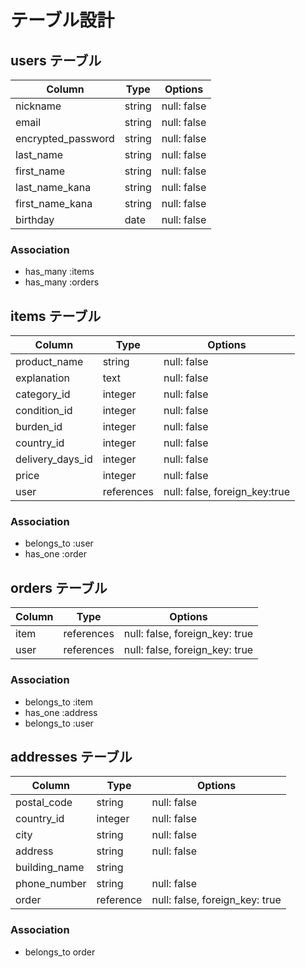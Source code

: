 # テーブル設計

##  users テーブル

| Column            | Type    | Options     |
| ----------------- | ------- | ----------- |
| nickname          | string  | null: false |
| email             | string  | null: false |
| encrypted_password| string  | null: false |
| last_name         | string  | null: false |
| first_name        | string  | null: false |
| last_name_kana    | string  | null: false |
| first_name_kana   | string  | null: false |
| birthday          | date    | null: false |
### Association

- has_many :items
- has_many :orders

##  items テーブル

| Column          | Type         | Options                        |
| --------------- | ------------ | ------------------------------ |
| product_name    | string       | null: false                    |
| explanation     | text         | null: false                    |
| category_id     | integer      | null: false                    |
| condition_id    | integer      | null: false                    |
| burden_id       | integer      | null: false                    |
| country_id      | integer      | null: false                    |
| delivery_days_id| integer      | null: false                    |
| price           | integer      | null: false                    |
| user            | references   | null: false, foreign_key:true  |
### Association

-  belongs_to :user
-  has_one :order

##  orders テーブル

| Column      | Type       | Options                        |
| ----------- | ---------- | ------------------------------ |
| item        | references | null: false, foreign_key: true |
| user        | references | null: false, foreign_key: true |
### Association

-  belongs_to :item
-  has_one :address 
-  belongs_to :user

##   addresses テーブル

| Column       | Type         | Options                        |
| ------------ | ------------ | ------------------------------ |
| postal_code  | string       | null: false                    |
| country_id   | integer      | null: false                    |
| city         | string       | null: false                    |
| address      | string       | null: false                    |
| building_name| string       |                                |
| phone_number | string       | null: false                    |
| order        | reference    | null: false, foreign_key: true |
### Association

- belongs_to order